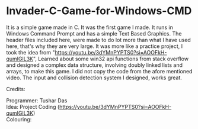 # Invader-C-Game-for-Windows-CMD

It is a simple game made in C. It was the first game I made. It runs in Windows Command Prompt and has a simple Text Based Graphics.
The header files included here, were made to do lot more than what I have used here, that's why they are very large. It was more like
a practice project, I took the idea from "https://youtu.be/3dYMnPYPTS0?si=AOOFkH-qumIGlL3K", Learned about some win32 api functions from
stack overflow and designed a complex data structure, involving doubly linked lists and arrays, to make this game. I did not copy the
code from the afore mentioned video. The input and collision detection system I designed, works great.

Credits:

Programmer: Tushar Das<br>
Idea: Project Coding (https://youtu.be/3dYMnPYPTS0?si=AOOFkH-qumIGlL3K)<br>
Colouring: 
